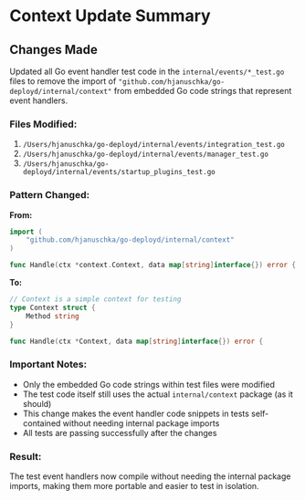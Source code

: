 # Context Update Summary

## Changes Made

Updated all Go event handler test code in the `internal/events/*_test.go` files to remove the import of `"github.com/hjanuschka/go-deployd/internal/context"` from embedded Go code strings that represent event handlers.

### Files Modified:
1. `/Users/hjanuschka/go-deployd/internal/events/integration_test.go`
2. `/Users/hjanuschka/go-deployd/internal/events/manager_test.go`
3. `/Users/hjanuschka/go-deployd/internal/events/startup_plugins_test.go`

### Pattern Changed:

**From:**
```go
import (
    "github.com/hjanuschka/go-deployd/internal/context"
)

func Handle(ctx *context.Context, data map[string]interface{}) error {
```

**To:**
```go
// Context is a simple context for testing
type Context struct {
    Method string
}

func Handle(ctx *Context, data map[string]interface{}) error {
```

### Important Notes:
- Only the embedded Go code strings within test files were modified
- The test code itself still uses the actual `internal/context` package (as it should)
- This change makes the event handler code snippets in tests self-contained without needing internal package imports
- All tests are passing successfully after the changes

### Result:
The test event handlers now compile without needing the internal package imports, making them more portable and easier to test in isolation.